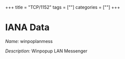 +++
title = "TCP/1152"
tags = [""]
categories = [""]
+++

# IANA Data

_Name:_ winpoplanmess

_Description:_ Winpopup LAN Messenger

